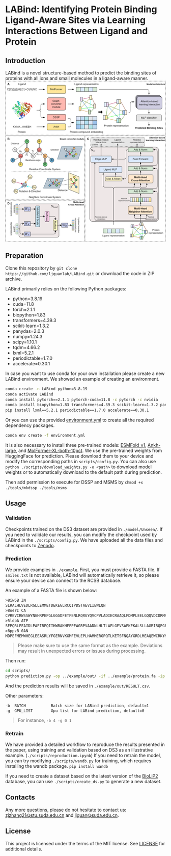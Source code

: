 # LABind: Identifying Protein Binding Ligand-Aware Sites via Learning Interactions Between Ligand and Protein

## Introduction
LABind is a novel structure-based method to predict the binding sites of proteins with all ions and small molecules in a ligand-aware manner.
![LABind](./architecture.png)

## Preparation
Clone this repository by `git clone https://github.com/ljquanlab/LABind.git` or download the code in ZIP archive.

LABind primarily relies on the following Python packages:
- python=3.8.19
- cuda=11.8
- torch=2.1.1
- biopython=1.83
- transformers=4.39.3
- scikit-learn=1.3.2
- panydas=2.0.3
- numpy=1.24.3
- scipy=1.10.1
- tqdm=4.66.2
- lxml=5.2.1
- periodictable=1.7.0
- accelerate=0.30.1

In case you want to use conda for your own installation please create a new LABind environment.
We showed an example of creating an environment.
```sh
conda create -n LABind python=3.8.19
conda activate LABind
conda install pytorch==2.1.1 pytorch-cuda=11.8 -c pytorch -c nvidia
conda install biopython=1.83 transformers=4.39.3 scikit-learn=1.3.2 pandas=2.0.3 numpy=1.24.3 scipy=1.10.1 -c conda-forge
pip install lxml==5.2.1 periodictable==1.7.0 accelerate==0.30.1
```

Or you can use the provided [environment.yml](./environment.yml) to create all the required dependency packages.
```sh
conda env create -f environment.yml
```

It is also necessary to install three pre-trained models: [ESMFold_v1](https://huggingface.co/facebook/esmfold_v1), [Ankh-large](https://huggingface.co/ElnaggarLab/ankh-large), and [MolFormer-XL-both-10pct](https://huggingface.co/ibm/MoLFormer-XL-both-10pct). We use the pre-trained weights from HuggingFace for prediction. Please download them to your device and modify the corresponding paths in `scripts/config.py`. You can also use `python ./scripts/download_weights.py -o <path>` to download model weights or to automatically download to the default path during prediction.

Then add permission to execute for DSSP and MSMS by `chmod +x ./tools/mkdssp ./tools/msms`

## Usage
### Validation
Checkpoints trained on the DS3 dataset are provided in `./model/Unseen/`. If you need to validate our results, you can modify the checkpoint used by LABind in the `./scripts/config.py`.
We have uploaded all the data files and checkpoints to [Zenodo](https://doi.org/10.5281/zenodo.13938443).

### Prediction
We provide examples in `./example`. First, you must provide a FASTA file. If `smiles.txt` is not available, LABind will automatically retrieve it, so please ensure your device can connect to the RCSB database.

An example of a FASTA file is shown below:
```fasta
>8iw5B ZN
SLRALHLVEDLRGLLEMMETDEKEGLRCQIPDSTAEVLIEWLQN
>8oerI CA
CVREVCRWSSWYNGHRPEPGLGGGDFETFENLRQRGYQVCPVLADIECRAAQLPDMPLEELGQQVDCDRMRGLMCANSQQSPPLCHDYELRVLCCEYVPC
>5ldpA ATP
SEPQRLFFAIDLPAEIREQIIHWRAKHFPPEAGRPVAADNLHLTLAFLGEVSAEKEKALSLLAGRIRQPGFTLTLDDAGQWLRSRVVWLGMRQPPRGLIQLANMLRSQAARSGCFQSNRPFHPHITLLRDASEAVTIPPPGFNWSYAVTEFTLYASSFARGRTRYTPLKRWALTQ
>8ppzB 0AN
MDPEFMEMWHEGLEEASRLYFGERNVKGMFEVLEPLHAMMERGPQTLKETSFNQAYGRDLMEAQEWCRKYMKSGNVKDLTQAWDLYYHVFRRIS
```
> Please make sure to use the same format as the example. Deviations may result in unexpected errors or issues during processing.

Then run:
```bash
cd scripts/
python prediction.py -op ../example/out/ -if ../example/protein.fa -ip ../example/pdb/ -il ../example/smiles.txt
```
And the prediction results will be saved in `./example/out/RESULT.csv`. 

Other parameters:
```
-b  BATCH           Batch size for LABind prediction, default=1
-g  GPU_LIST        Gpu list for LABind prediction, default=0
```
> For instance, `-b 4 -g 0 1`

### Retrain
We have provided a detailed workflow to reproduce the results presented in the paper, using training and validation based on DS3 as an illustrative example. (`./scripts/reproduction.ipynb`) If you need to retrain the model, you can try modifying `./scripts/wandb.py` for training, which requires installing the wandb package. `pip install wandb`  

If you need to create a dataset based on the latest version of the [BioLiP2](https://zhanggroup.org/BioLiP/index.cgi) database, you can use `./scripts/create_ds.py` to generate a new dataset.



## Contacts
Any more questions, please do not hesitate to contact us: zjzhang21@stu.suda.edu.cn and ljquan@suda.edu.cn.

## License
This project is licensed under the terms of the MIT license. See [LICENSE](./LICENSE) for additional details.
